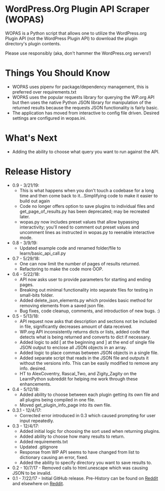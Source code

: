 # WordPress.Org Plugin API Scraper (WOPAS)
WOPAS is a Python script that allows one to utilize the WordPress.org 
Plugin API (not the WordPress Plugin API) to download the plugin directory's
plugin contents.

Please use responsibly (aka, don't hammer the WordPress.org servers!)

# Things You Should Know
- WOPAS uses pipenv for package/dependency management, this is preferred over requirements.txt
- WOPAS uses the popular requests library for querying the WP.org API but then uses the native Python JSON library for manipulation of the returned results because the requests JSON functionality is fairly basic.
- The application has moved from interactive to config file driven. Desired settings are configured in wopas.ini.

# What's Next
- Adding the ability to choose what query you want to run against the API.

# Release History
- 0.9 - 3/21/19:
  - This is what happens when you don't touch a codebase for a long time and then come back to it...Simplifying code to make it easier to build out again
  - Code no longer offers option to save plugins to individual files and get_page_of_results.py has been deprecated; may be recreated later.
  - wopas.py now includes preset values that allow bypassing interactivity; you'll need to comment out preset values and uncomment lines as instructed in wopas.py to reenable interactive mode.
- 0.8 - 3/9/19:
  - Updated example code and renamed folder/file to learn/basic_api_call.py
- 0.7 - 5/29/18:
  - One can now limit the number of pages of results returned.
  - Refactoring to make the code more OOP.
- 0.6 - 5/22/18:
  - API now asks user to provide parameters for starting and ending pages.
  - Breaking out minimal functionality into separate files for testing in small-bits folder.
  - Added delete_json_elements.py which provides basic method for removing elements from a saved json file.
  - Bug fixes, code cleanup, comments, and introduction of new bugs. :)
- 0.5 - 5/13/18:
    - API request now asks that description and sections not be included in file, significantly decreases amount of data received.
    - WP.org API inconsistently returns dicts or lists, added code that detects what is being returned and converts to dict if necessary.
    - Added logic to add [ at the beginning and ] at the end of single file JSON output to enclose all JSON objects in an array.
    - Added logic to place commas between JSON objects in a single file.
    - Added separate script that reads in the JSON file and outputs it without the versions info. This can be easily modified to remove any info. desired.
    - HT to AlexCoventry, Rascal_Two, and Zigity_Zagity on the LearnPython subreddit for helping me work through these enhancements.
- 0.4 - 5/12/18:
    - Added ability to choose between each plugin getting its own file and all plugins being compiled in one file.
    - Moved get_plugin_info_page into its own file.
- 0.3.1 - 12/4/17:
	- Corrected error introduced in 0.3 which caused prompting for user input repeatedly.
- 0.3 - 12/4/17:
	- Added initial logic for choosing the sort used when returning plugins.
	- Added ability to choose how many results to return.
	- Added requirements.txt
	- Updated .gitignore
	- Response from WP API seems to have changed from list to dictionary causing an error, fixed.
	- Added the ability to specify directory you want to save results to.
- 0.2 - 10/7/17 - Removed calls to html.unescape which was causing JSON to be invalid.
- 0.1 - 7/22/17 - Initial GitHub release. Pre-History can be found on [Reddit](https://www.reddit.com/r/learnpython/comments/6o4tls/help_parsing_json/) and elsewhere on [Reddit](https://www.reddit.com/r/Python/comments/6nk5yl/help_needed_using_python_to_pull_in_and_transform/).
